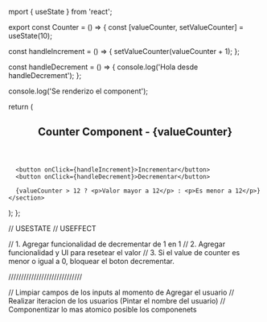 mport { useState } from 'react';
 
export const Counter = () => {
  const [valueCounter, setValueCounter] = useState(10);
 
  const handleIncrement = () => {
    setValueCounter(valueCounter + 1);
  };
 
  const handleDecrement = () => {
    console.log('Hola desde handleDecrement');
  };
 
  console.log('Se renderizo el component');
 
  return (
    <section>
      <header>
        <h1>Counter Component - {valueCounter}</h1>
      </header>
 
      <button onClick={handleIncrement}>Incrementar</button>
      <button onClick={handleDecrement}>Decrementar</button>
 
      {valueCounter > 12 ? <p>Valor mayor a 12</p> : <p>Es menor a 12</p>}
    </section>
  );
};
 
 
 
 
// USESTATE
// USEFFECT


// 1. Agregar funcionalidad de decrementar de 1 en 1
// 2. Agregar funcionalidad y UI para resetear el valor
// 3. Si el value de counter es menor o igual a 0, bloquear el boton decrementar.

/////////////////////////////

// Limpiar campos de los inputs al momento de Agregar el usuario
// Realizar iteracion de los usuarios (Pintar el nombre del usuario)
// Componentizar lo mas atomico posible los componenets